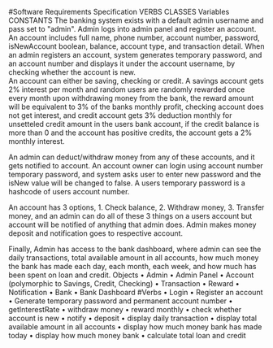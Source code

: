#Software Requirements Specification
VERBS
CLASSES
Variables
CONSTANTS
The banking system exists with a default admin username and pass set to "admin". Admin logs into admin panel and register an account.  An account includes full name, phone number, account number, password, isNewAccount boolean, balance, account type, and transaction detail. When an admin registers an account, system generates temporary password, and an account number and displays it under the account username, by checking whether the account is new.  
An account can either be saving, checking or credit. A savings account gets 2% interest per month and random users are randomly rewarded once every month upon withdrawing money from the bank, the reward amount will be equivalent to 3% of the banks monthly profit, checking account does not get interest, and credit account gets 3% deduction monthly for unsetteled credit amount in the users bank account, if the credit balance is more than 0 and the account has positive credits, the account gets a 2% monthly interest.

An admin can deduct/withdraw money from any of these accounts, and it gets notified to account. An account owner can login using account number temporary password, and system asks user to enter new password and the isNew value will be changed to false. A users temporary password is a hashcode of users account number.

An account has 3 options, 1. Check balance, 2. Withdraw money, 3. Transfer money, and an admin can do all of these 3 things on a users account but account will be notified of anything that admin does. Admin makes money deposit and notification goes to respective account.

Finally, Admin has access to the bank dashboard, where admin can see the daily transactions, total available amount in all accounts, how much money the bank has made each day, each month, each week, and how much has been spent on loan and credit.
Objects
•	Admin
•	Admin Panel
•	Account (polymorphic to Savings, Credit, Checking)
•	Transaction
•	Reward
•	Notification
•	Bank 
•	Bank Dashboard
#Verbs
•	Login 
•	Register an account
•	Generate temporary password and permanent account number
•	getInterestRate
•	withdraw money
•	reward monthly
•	check whether account is new
•	notify
•	deposit
•	display daily transaction
•	display total available amount in all accounts
•	display how much money bank has made today
•	display how much money bank 
•	calculate total loan and credit




